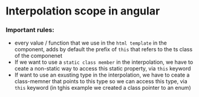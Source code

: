# Interpolation scope in angular

### Important rules:
* every value / function that we use in the `html template` in the component, adds by default the prefix of `this` that refers to the ts class of the componenet
* If we want to use a `static class member` in the interpolation, we have to ceate a non-static way to access this static property, via `this` keyword
* If want to use an exusting type in the interpolation, we have to ceate a class-memner that points to this type so we can access this type, via `this` keyword (in tghis example we created a class pointer to an enum)

